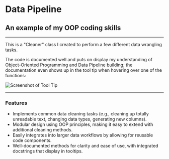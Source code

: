 # Data Pipeline

## An example of my OOP coding skills

***

This is a "Cleaner" class I created to perform a few different data wrangling tasks.

The code is documented well and puts on display my understanding of Object-Oriented Programming and Data Pipeline building; the documentation even shows up in the tool tip when hovering over one of the functions:

![Screenshot of Tool Tip](https://github.com/therealchriswoodward/OOP-Data-Cleaning/blob/main/Tool%20Tip%20Documentation.png?raw=true)
***

### Features
- Implements common data cleaning tasks (e.g., cleaning up totally unreadable text, changing data types, generating new columns).
- Modular design using OOP principles, making it easy to extend with additional cleaning methods.
- Easily integrates into larger data workflows by allowing for reusable code components.
- Well-documented methods for clarity and ease of use, with integrated docstrings that display in tooltips.
